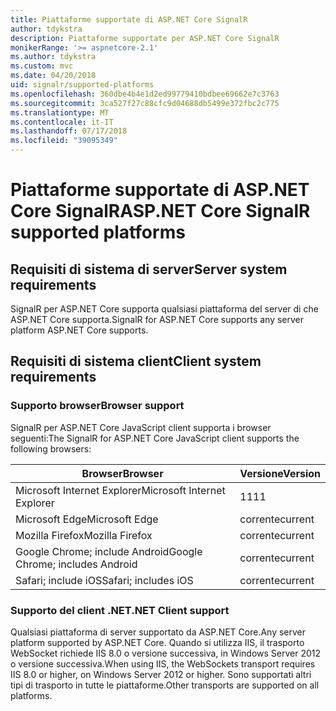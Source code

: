 ```yaml
---
title: Piattaforme supportate di ASP.NET Core SignalR
author: tdykstra
description: Piattaforme supportate per ASP.NET Core SignalR
monikerRange: '>= aspnetcore-2.1'
ms.author: tdykstra
ms.custom: mvc
ms.date: 04/20/2018
uid: signalr/supported-platforms
ms.openlocfilehash: 360dbe4b4e1d2ed99779410bdbee69662e7c3763
ms.sourcegitcommit: 3ca527f27c88cfc9d04688db5499e372fbc2c775
ms.translationtype: MT
ms.contentlocale: it-IT
ms.lasthandoff: 07/17/2018
ms.locfileid: "39095349"
---
```

# <a name="aspnet-core-signalr-supported-platforms"></a><span data-ttu-id="cc527-103">Piattaforme supportate di ASP.NET Core SignalR</span><span class="sxs-lookup"><span data-stu-id="cc527-103">ASP.NET Core SignalR supported platforms</span></span>

## <a name="server-system-requirements"></a><span data-ttu-id="cc527-104">Requisiti di sistema di server</span><span class="sxs-lookup"><span data-stu-id="cc527-104">Server system requirements</span></span>

<span data-ttu-id="cc527-105">SignalR per ASP.NET Core supporta qualsiasi piattaforma del server di che ASP.NET Core supporta.</span><span class="sxs-lookup"><span data-stu-id="cc527-105">SignalR for ASP.NET Core supports any server platform ASP.NET Core supports.</span></span>

## <a name="client-system-requirements"></a><span data-ttu-id="cc527-106">Requisiti di sistema client</span><span class="sxs-lookup"><span data-stu-id="cc527-106">Client system requirements</span></span>

### <a name="browser-support"></a><span data-ttu-id="cc527-107">Supporto browser</span><span class="sxs-lookup"><span data-stu-id="cc527-107">Browser support</span></span>

<span data-ttu-id="cc527-108">SignalR per ASP.NET Core JavaScript client supporta i browser seguenti:</span><span class="sxs-lookup"><span data-stu-id="cc527-108">The SignalR for ASP.NET Core JavaScript client supports the following browsers:</span></span>

| <span data-ttu-id="cc527-109">Browser</span><span class="sxs-lookup"><span data-stu-id="cc527-109">Browser</span></span> | <span data-ttu-id="cc527-110">Versione</span><span class="sxs-lookup"><span data-stu-id="cc527-110">Version</span></span> |
| ------- | ------- |
| <span data-ttu-id="cc527-111">Microsoft Internet Explorer</span><span class="sxs-lookup"><span data-stu-id="cc527-111">Microsoft Internet Explorer</span></span> | <span data-ttu-id="cc527-112">11</span><span class="sxs-lookup"><span data-stu-id="cc527-112">11</span></span> |
| <span data-ttu-id="cc527-113">Microsoft Edge</span><span class="sxs-lookup"><span data-stu-id="cc527-113">Microsoft Edge</span></span> | <span data-ttu-id="cc527-114">corrente</span><span class="sxs-lookup"><span data-stu-id="cc527-114">current</span></span> |
| <span data-ttu-id="cc527-115">Mozilla Firefox</span><span class="sxs-lookup"><span data-stu-id="cc527-115">Mozilla Firefox</span></span> | <span data-ttu-id="cc527-116">corrente</span><span class="sxs-lookup"><span data-stu-id="cc527-116">current</span></span> |
| <span data-ttu-id="cc527-117">Google Chrome; include Android</span><span class="sxs-lookup"><span data-stu-id="cc527-117">Google Chrome; includes Android</span></span> | <span data-ttu-id="cc527-118">corrente</span><span class="sxs-lookup"><span data-stu-id="cc527-118">current</span></span> |
| <span data-ttu-id="cc527-119">Safari; include iOS</span><span class="sxs-lookup"><span data-stu-id="cc527-119">Safari; includes iOS</span></span> | <span data-ttu-id="cc527-120">corrente</span><span class="sxs-lookup"><span data-stu-id="cc527-120">current</span></span> |
 
### <a name="net-client-support"></a><span data-ttu-id="cc527-121">Supporto del client .NET</span><span class="sxs-lookup"><span data-stu-id="cc527-121">.NET Client support</span></span>

<span data-ttu-id="cc527-122">Qualsiasi piattaforma di server supportato da ASP.NET Core.</span><span class="sxs-lookup"><span data-stu-id="cc527-122">Any server platform supported by ASP.NET Core.</span></span> <span data-ttu-id="cc527-123">Quando si utilizza IIS, il trasporto WebSocket richiede IIS 8.0 o versione successiva, in Windows Server 2012 o versione successiva.</span><span class="sxs-lookup"><span data-stu-id="cc527-123">When using IIS, the WebSockets transport requires IIS 8.0 or higher, on Windows Server 2012 or higher.</span></span> <span data-ttu-id="cc527-124">Sono supportati altri tipi di trasporto in tutte le piattaforme.</span><span class="sxs-lookup"><span data-stu-id="cc527-124">Other transports are supported on all platforms.</span></span>
